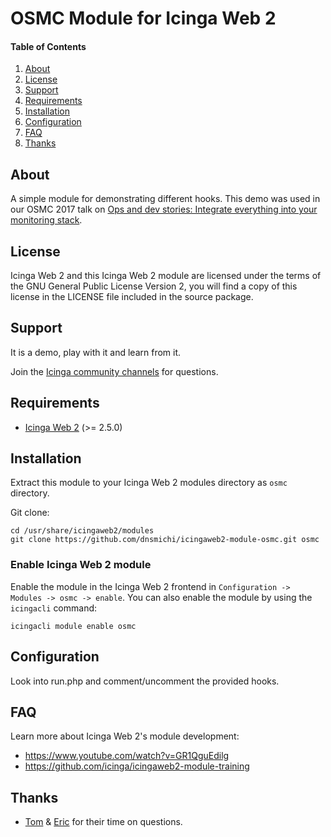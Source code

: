 # OSMC Module for Icinga Web 2

#### Table of Contents

1. [About](#about)
2. [License](#license)
3. [Support](#support)
4. [Requirements](#requirements)
5. [Installation](#installation)
6. [Configuration](#configuration)
7. [FAQ](#faq)
8. [Thanks](#thanks)


## About

A simple module for demonstrating different hooks. This demo was used in
our OSMC 2017 talk on [Ops and dev stories: Integrate everything into your monitoring stack](https://www.youtube.com/watch?v=4DKY0zKswfM).

## License

Icinga Web 2 and this Icinga Web 2 module are licensed under the terms of the GNU
General Public License Version 2, you will find a copy of this license in the
LICENSE file included in the source package.

## Support

It is a demo, play with it and learn from it.

Join the [Icinga community channels](https://www.icinga.com/community/get-involved/) for questions.

## Requirements

* [Icinga Web 2](https://www.icinga.com/products/icinga-web-2/) (>= 2.5.0)

## Installation

Extract this module to your Icinga Web 2 modules directory as `osmc` directory.

Git clone:

```
cd /usr/share/icingaweb2/modules
git clone https://github.com/dnsmichi/icingaweb2-module-osmc.git osmc
```

### Enable Icinga Web 2 module

Enable the module in the Icinga Web 2 frontend in `Configuration -> Modules -> osmc -> enable`.
You can also enable the module by using the `icingacli` command:

```
icingacli module enable osmc
```

## Configuration

Look into run.php and comment/uncomment the provided hooks.

## FAQ

Learn more about Icinga Web 2's module development:

* https://www.youtube.com/watch?v=GR1QguEdilg
* https://github.com/icinga/icingaweb2-module-training

## Thanks

* [Tom](https://github.com/Thomas-Gelf) & [Eric](https://github.com/lippserd) for their time on questions.


